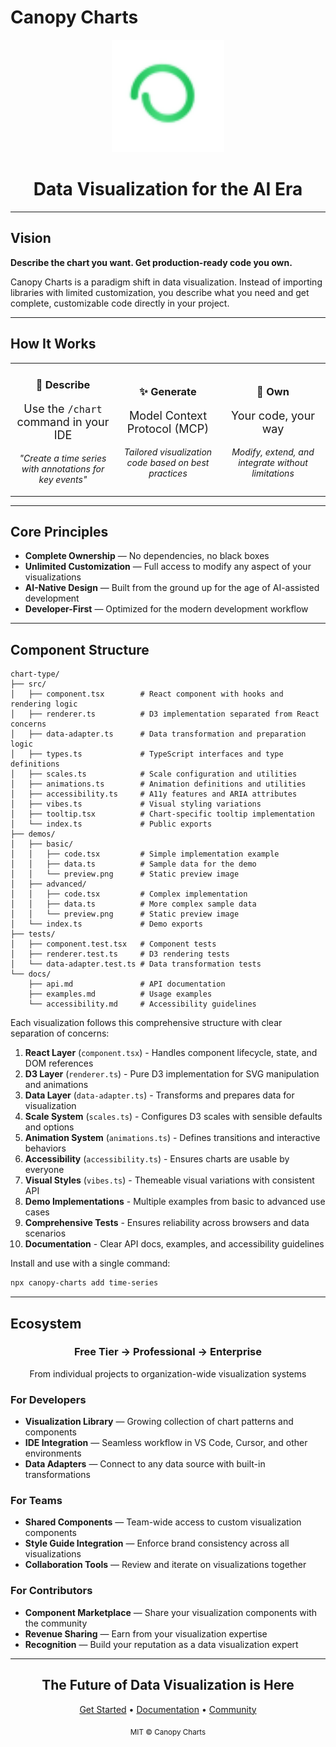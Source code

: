 # Canopy Charts

<div align="center">
  <img src="public/favicon.svg" width="180" height="180" alt="Canopy Charts Logo">
  
  <h1>Data Visualization for the AI Era</h1>
</div>

---

## Vision

**Describe the chart you want. Get production-ready code you own.**

Canopy Charts is a paradigm shift in data visualization. Instead of importing libraries with limited customization, you describe what you need and get complete, customizable code directly in your project.

---

## How It Works

<table>
<tr>
<td width="33%" align="center">
  <h3>📝 Describe</h3>
  <p style="font-size: 18px;">Use the <code>/chart</code> command in your IDE</p>
  <p><em>"Create a time series with annotations for key events"</em></p>
</td>
<td width="33%" align="center">
  <h3>✨ Generate</h3>
  <p style="font-size: 18px;">Model Context Protocol (MCP)</p>
  <p><em>Tailored visualization code based on best practices</em></p>
</td>
<td width="33%" align="center">
  <h3>🔧 Own</h3>
  <p style="font-size: 18px;">Your code, your way</p>
  <p><em>Modify, extend, and integrate without limitations</em></p>
</td>
</tr>
</table>

---

## Core Principles

- **Complete Ownership** — No dependencies, no black boxes
- **Unlimited Customization** — Full access to modify any aspect of your visualizations
- **AI-Native Design** — Built from the ground up for the age of AI-assisted development
- **Developer-First** — Optimized for the modern development workflow

---

## Component Structure

```
chart-type/
├── src/
│   ├── component.tsx        # React component with hooks and rendering logic
│   ├── renderer.ts          # D3 implementation separated from React concerns
│   ├── data-adapter.ts      # Data transformation and preparation logic
│   ├── types.ts             # TypeScript interfaces and type definitions
│   ├── scales.ts            # Scale configuration and utilities
│   ├── animations.ts        # Animation definitions and utilities
│   ├── accessibility.ts     # A11y features and ARIA attributes
│   ├── vibes.ts             # Visual styling variations
│   ├── tooltip.tsx          # Chart-specific tooltip implementation
│   └── index.ts             # Public exports
├── demos/
│   ├── basic/
│   │   ├── code.tsx         # Simple implementation example
│   │   ├── data.ts          # Sample data for the demo
│   │   └── preview.png      # Static preview image
│   ├── advanced/
│   │   ├── code.tsx         # Complex implementation
│   │   ├── data.ts          # More complex sample data
│   │   └── preview.png      # Static preview image
│   └── index.ts             # Demo exports
├── tests/
│   ├── component.test.tsx   # Component tests
│   ├── renderer.test.ts     # D3 rendering tests
│   └── data-adapter.test.ts # Data transformation tests
└── docs/
    ├── api.md               # API documentation
    ├── examples.md          # Usage examples
    └── accessibility.md     # Accessibility guidelines
```

Each visualization follows this comprehensive structure with clear separation of concerns:

1. **React Layer** (`component.tsx`) - Handles component lifecycle, state, and DOM references
2. **D3 Layer** (`renderer.ts`) - Pure D3 implementation for SVG manipulation and animations
3. **Data Layer** (`data-adapter.ts`) - Transforms and prepares data for visualization
4. **Scale System** (`scales.ts`) - Configures D3 scales with sensible defaults and options
5. **Animation System** (`animations.ts`) - Defines transitions and interactive behaviors
6. **Accessibility** (`accessibility.ts`) - Ensures charts are usable by everyone
7. **Visual Styles** (`vibes.ts`) - Themeable visual variations with consistent API
8. **Demo Implementations** - Multiple examples from basic to advanced use cases
9. **Comprehensive Tests** - Ensures reliability across browsers and data scenarios
10. **Documentation** - Clear API docs, examples, and accessibility guidelines

Install and use with a single command:

```bash
npx canopy-charts add time-series
```

---

## Ecosystem

<div align="center">
  <h3>Free Tier → Professional → Enterprise</h3>
  <p>From individual projects to organization-wide visualization systems</p>
</div>

### For Developers

- **Visualization Library** — Growing collection of chart patterns and components
- **IDE Integration** — Seamless workflow in VS Code, Cursor, and other environments
- **Data Adapters** — Connect to any data source with built-in transformations

### For Teams

- **Shared Components** — Team-wide access to custom visualization components
- **Style Guide Integration** — Enforce brand consistency across all visualizations
- **Collaboration Tools** — Review and iterate on visualizations together

### For Contributors

- **Component Marketplace** — Share your visualization components with the community
- **Revenue Sharing** — Earn from your visualization expertise
- **Recognition** — Build your reputation as a data visualization expert

---

<div align="center">
  <h2>The Future of Data Visualization is Here</h2>
  <p><a href="#getting-started">Get Started</a> • <a href="#documentation">Documentation</a> • <a href="#community">Community</a></p>
  
  <sub>MIT © Canopy Charts</sub>
</div>
